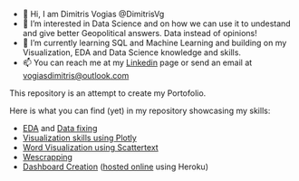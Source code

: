 - 👋 Hi, I am Dimitris Vogias @DimitrisVg
- 👀 I’m interested in Data Science and on how we can use it to undestand and give better Geopolitical answers. Data instead of opinions!
- 🌱 I’m currently learning SQL and Machine Learning and building on my Visualization, EDA and Data Science knowledge and skills.
- 📫 You can reach me at my <a href="linkedin.com/in/dimitrisvogias.html">Linkedin<a> page or send an email at vogiasdimitris@outlook.com

This repository is an attempt to create my Portofolio.

Here is what you can find (yet) in my repository showcasing my skills:
  * [EDA](https://github.com/DimitrisVg/greek-airspace-violations/tree/main/monthly%20analysis/EDA%20and%20data%20insights) and [Data fixing](https://github.com/DimitrisVg/greek-airspace-violations/tree/main/day%20to%20day%20analysis/data%20cleaning%20fixing)
  * [Visualization skills using Plotly](https://github.com/DimitrisVg/greek-airspace-violations/tree/main/monthly%20analysis/presentation%20and%20results/Visualizations)
  * [Word Visualization using Scattertext](https://github.com/DimitrisVg/ScatterText-USA-ICRC-CCWC-) 
  * [Wescrapping](https://github.com/DimitrisVg/greek-airspace-violations/tree/main/day%20to%20day%20analysis/webscrapping)
  * [Dashboard Creation](https://github.com/DimitrisVg/Greek-Fires-Dashboard) ([hosted online](https://greek-forest-fires.herokuapp.com/) using Heroku)
  
  

 

<!---
DimitrisVg/DimitrisVg is a ✨ special ✨ repository because its `README.md` (this file) appears on your GitHub profile.
You can click the Preview link to take a look at your changes.
--->
